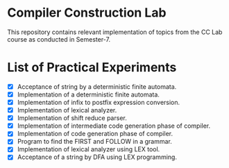 # Compiler Construction Lab
This repository contains relevant implementation of topics from the CC Lab course as conducted in Semester-7.

# List of Practical Experiments

- [x] Acceptance of string by a deterministic finite automata.
- [x] Implementation of a deterministic finite automata.
- [x] Implementation of infix to postfix expression conversion.
- [x] Implementation of lexical analyzer.
- [x] Implementation of shift reduce parser.
- [x] Implementation of intermediate code generation phase of compiler.
- [x] Implementation of code generation phase of compiler.
- [x] Program to find the FIRST and FOLLOW in a grammar.
- [x] Implementation of lexical analyzer using LEX tool.
- [x] Acceptance of a string by DFA using LEX programming.